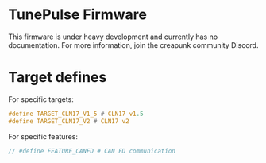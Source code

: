 # TunePulse Firmware

This firmware is under heavy development and currently has no documentation.
For more information, join the creapunk community Discord.

# Target defines

For specific targets:

```c
#define TARGET_CLN17_V1_5 # CLN17 v1.5
#define TARGET_CLN17_V2 # CLN17 v2
```

For specific features:

```c
// #define FEATURE_CANFD # CAN FD communication
```
